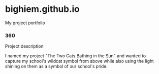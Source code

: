 # bighiem.github.io
My project portfolio 

### 360


Project description 

I named my project "The Two Cats Bathing in the Sun" and wanted to capture my school's wildcat symbol from above while also using the light shining on them as a symbol of our school's pride.

<script src='//vizor.io/static/scripts/vizor-360-embed.js' data-vizorurl='//vizor.io/embed/thedream/the-commons'></script>
